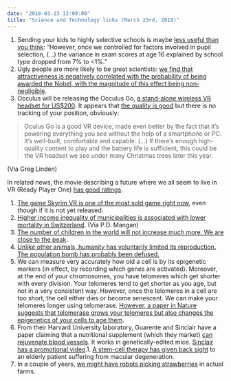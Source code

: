 ```yaml
---
date: "2018-03-23 12:00:00"
title: "Science and Technology links (March 23rd, 2018)"
---
```




1. Sending your kids to highly selective schools is maybe [less useful than you think](https://www.nature.com/articles/s41539-018-0019-8): &ldquo;However, once we controlled for factors involved in pupil selection, (&hellip;) the variance in exam scores at age 16 explained by school type dropped from 7% to &lt;1%.&rdquo;
1. Ugly people are more likely to be great scientists: [we find that attractiveness is negatively correlated with the probability of being awarded the Nobel, with the magnitude of this effect being non-negligible](http://www.rcea.org/RePEc/pdf/wp17-27.pdf).
1. Occulus will be releasing the Occulus Go, [a stand-alone wireless VR headset for US$200](https://www.oculus.com/go/). It appears that [the quality is good](https://www.techradar.com/reviews/oculus-go) but there is no tracking of your position, obviously:<br/>

> Oculus Go is a good VR device, made even better by the fact that it&rsquo;s powering everything you see without the help of a smartphone or PC. It&rsquo;s well-built, comfortable and capable. (&hellip;) If there&rsquo;s enough high-quality content to play and the battery life is sufficient, this could be the VR headset we see under many Christmas trees later this year.

(Via Greg Linden)

In related news, the movie describing a future where we all seem to live in VR (Ready Player One) [has good ratings](https://www.rottentomatoes.com/m/ready_player_one/).
1. [The game Skyrim VR is one of the most sold game right now](https://uploadvr.com/skyrim-vr-reaches-steams-top-10-sellers-less-24-hours/), even though if it is not yet released.
1. [Higher income inequality of municipalities is associated with lower mortality in Switzerland](https://link.springer.com/article/10.1007/s10654-015-9987-7). (Via P.D. Mangan)
1. [The number of children in the world will not increase much more. We are close to the peak](https://ourworldindata.org/peak-child).
1. [Unlike other animals, humanity has voluntarily limited its reproduction. The population bomb has probably been defused.](https://www.bloomberg.com/view/articles/2018-03-16/decline-in-world-fertility-rates-lowers-risks-of-mass-starvation)
1. We can measure very accurately how old a cell is by its epigenetic markers (in effect, by recording which genes are activated). Moreover, at the end of your chromosomes, you have telomeres which get shorter with every division. Your telomeres tend to get shorter as you age, but not in a very consistent way. However, once the telomeres in a cell are too short, the cell either dies or become senescent. We can make your telomeres longer using telomerase. [However, a paper in Nature suggests that telomerase grows your telomeres but also changes the epigenetics of your cells to age them](https://www.nature.com/articles/s41467-017-02697-5).
1. From their Harvard University laboratory, Guarente and Sinclair have a paper claiming that a nutritional supplement (which they market) [can rejuvenate blood vessels](http://www.cell.com/cell/fulltext/S0092-8674(18)30152-1). It works in genetically-edited mice. [Sinclair has a promotional video](https://vimeo.com/261202564).1. [A stem-cell therapy has given back sight](http://www.bbc.com/news/health-43458365) to an elderly patient suffering from macular degeneration.
1. In a couple of years, [we might have robots picking strawberries](https://www.npr.org/sections/thesalt/2018/03/20/592857197/robots-are-trying-to-pick-strawberries-so-far-theyre-not-very-good-at-it) in actual farms.


